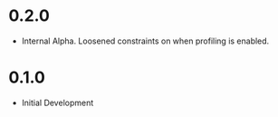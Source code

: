 # 0.2.0

* Internal Alpha. Loosened constraints on when profiling is enabled.

# 0.1.0

* Initial Development